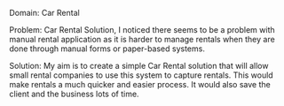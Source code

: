 Domain: Car Rental

Problem: Car Rental Solution, I noticed there seems to be a problem with manual rental application as it is harder to manage rentals when they are done through manual forms or paper-based systems.

Solution: My aim is to create a simple Car Rental solution that will allow small rental companies to use this system to capture rentals. This would make rentals a much quicker and easier process. It would also save the client and the business lots of time.